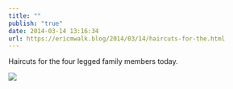 ```yaml
---
title: ""
publish: "true"
date: 2014-03-14 13:16:34
url: https://ericmwalk.blog/2014/03/14/haircuts-for-the.html
---
```


Haircuts for the four legged family members today.

![](https://ericmwalk.blog/uploads/2022/9988136ca2.jpg)